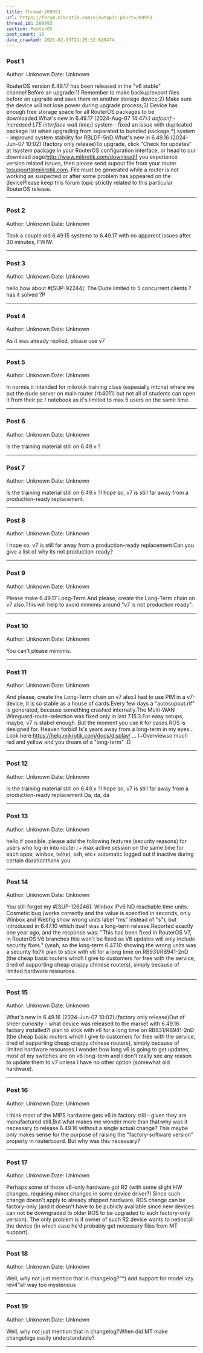 ```yaml
---
title: Thread-209993
url: https://forum.mikrotik.com/viewtopic.php?t=209993
thread_id: 209993
section: RouterOS
post_count: 19
date_crawled: 2025-02-03T21:25:52.619474
---
```


### Post 1
Author: Unknown
Date: Unknown

RouterOS version 6.49.17 has been released in the "v6 stable" channel!Before an upgrade:1) Remember to make backup/export files before an upgrade and save them on another storage device;2) Make sure the device will not lose power during upgrade process;3) Device has enough free storage space for all RouterOS packages to be downloaded.What's new in 6.49.17  (2024-Aug-07 14:47):*) defconf - increased LTE interface wait time;*) system - fixed an issue with duplicated package list when upgrading from separated to bundled package;*) system - improved system stability for RBLDF-5nD;What's new in 6.49.16  (2024-Jun-07 10:02):(factory only release)To upgrade, click "Check for updates" at /system package in your RouterOS configuration interface, or head to our download page:http://www.mikrotik.com/downloadIf you experience version related issues, then please send supout file from your router tosupport@mikrotik.com. File must be generated while a router is not working as suspected or after some problem has appeared on the devicePlease keep this forum topic strictly related to this particular RouterOS release.

---
### Post 2
Author: Unknown
Date: Unknown

Took a couple old 6.49.15 systems to 6.49.17 with no apparent issues after 30 minutes, FWIW.

---
### Post 3
Author: Unknown
Date: Unknown

hello,how about #[SUP-92244]: The Dude limited to 5 concurrent clients ? has it solved ?P

---
### Post 4
Author: Unknown
Date: Unknown

As it was already replied, please use v7

---
### Post 5
Author: Unknown
Date: Unknown

hi normis,it intended for mikrotik training class (espesially mtcna) where we put the dude server on main router (rb4011) but not all of students can open it from their pc / notebook as it's limited to max 5 users on the same time.

---
### Post 6
Author: Unknown
Date: Unknown

Is the training material still on 6.49.x ?

---
### Post 7
Author: Unknown
Date: Unknown

Is the training material still on 6.49.x ?I hope so, v7 is still far away from a production-ready replacement.

---
### Post 8
Author: Unknown
Date: Unknown

I hope so, v7 is still far away from a production-ready replacement.Can you give a list of why its not production-ready?

---
### Post 9
Author: Unknown
Date: Unknown

Please make 6.49.17 Long-Term.And please, create the Long-Term chain on v7 also.This will help to avoid mimimis around "v7 is not production ready".

---
### Post 10
Author: Unknown
Date: Unknown

You can't please mimimis.

---
### Post 11
Author: Unknown
Date: Unknown

And please, create the Long-Term chain on v7 also.I had to use PIM in a v7-device, it is so stable as a house of cards.Every few days a "autosupout.rif" is generated, because something crashed internally.The Multi-WAN Wireguard-route-selection was fixed only in last 7.15.3.For easy setups, maybe, v7 is stabel enough. But the moment you use it for cases ROS is designed for. Heaven forbid! Is's years away from a long-term in my eyes... Look here:https://help.mikrotik.com/docs/display/ ... l+Overviewso much red and yellow and you dream of a "long-term" :D

---
### Post 12
Author: Unknown
Date: Unknown

Is the training material still on 6.49.x ?I hope so, v7 is still far away from a production-ready replacement.Da, da, da

---
### Post 13
Author: Unknown
Date: Unknown

hello,if possible, please add the following features (security reasons) for users who log-in into router :+ max active session on the same time for each apps; winbox, telnet, ssh, etc+ automatic logged out if inactive during certain durationthank you

---
### Post 14
Author: Unknown
Date: Unknown

You still forgot my #[SUP-126246]: Winbox IPv6 ND reachable time units.  Cosmetic bug (works correctly and the value is specified in seconds, only Winbox and Webfig show wrong units label "ms" instead of "s"), but introduced in 6.47.10 which itself was a long-term release.Reported exactly one year ago, and the response was: "This has been fixed in RouterOS V7, in RouterOS V6 branches this won't be fixed as V6 updates will only include security fixes." (yeah, so the long-term 6.47.10 showing the wrong units was a security fix?)I plan to stick with v6 for a long time on RB931/RB941-2nD (the cheap basic routers which I give to customers for free with the service, tired of supporting cheap crappy chinese routers), simply because of limited hardware resources.

---
### Post 15
Author: Unknown
Date: Unknown

What's new in 6.49.16  (2024-Jun-07 10:02):(factory only release)Out of sheer curiosity - what device was released to the market with 6.49.16 factory installed?I plan to stick with v6 for a long time on RB931/RB941-2nD (the cheap basic routers which I give to customers for free with the service, tired of supporting cheap crappy chinese routers), simply because of limited hardware resources.I wonder how long v6 is going to get updates, most of my switches are on v6 long-term and I don't really see any reason to update them to v7 unless I have no other option (somewhat old hardware).

---
### Post 16
Author: Unknown
Date: Unknown

I think most of the MIPS hardware gets v6 in factory still - given they are manufactured still.But what makes me wonder more than that:why was it necessary to release 6.49.16  without a single actual change? This maybe only makes sense for the purpose of raising the "factory-software version" property in routerboard. But why was this necessary?

---
### Post 17
Author: Unknown
Date: Unknown

Perhaps some of those v6-only hardware got R2 (with some slight HW changes, requiring minor changes in some device driver?) Since such change doesn't apply to already shipped hardware, ROS change can be factory-only (and it doesn't have to be publicly available since new devices can not be downgraded to older ROS to be upgraded to such factory-only version). The only problem is if owner of such R2 device wants to netinstall the device (in which case he'd probably get necessary files from MT support).

---
### Post 18
Author: Unknown
Date: Unknown

Well, why not just mention that in changelog?"*) add support for model xzy rev4"all way too mysterious

---
### Post 19
Author: Unknown
Date: Unknown

Well, why not just mention that in changelog?When did MT make changelogs easily understandable?

---
